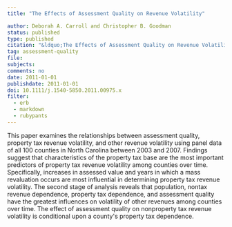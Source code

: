 ```yaml
---
title: "The Effects of Assessment Quality on Revenue Volatility"

author: Deborah A. Carroll and Christopher B. Goodman
status: published
type: published
citation: "&ldquo;The Effects of Assessment Quality on Revenue Volatility&rdquo; <em>Public Budgeting &amp; Finance</em> 31 (1): 76–94."
tag: assessment-quality
file: 
subjects:
comments: no
date: 2011-01-01
publishdate: 2011-01-01
doi: 10.1111/j.1540-5850.2011.00975.x
filter:
  - erb
  - markdown
  - rubypants
---
```


This paper examines the relationships between assessment quality, property tax revenue volatility, and other revenue volatility using panel data of all 100 counties in North Carolina between 2003 and 2007. Findings suggest that characteristics of the property tax base are the most important predictors of property tax revenue volatility among counties over time. Specifically, increases in assessed value and years in which a mass revaluation occurs are most influential in determining property tax revenue volatility. The second stage of analysis reveals that population, nontax revenue dependence, property tax dependence, and assessment quality have the greatest influences on volatility of other revenues among counties over time. The effect of assessment quality on nonproperty tax revenue volatility is conditional upon a county's property tax dependence.
